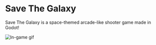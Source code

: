 # Save The Galaxy

Save The Galaxy is a space-themed arcade-like shooter game made in Godot!

![In-game gif](./img/battle-gif.gif)
